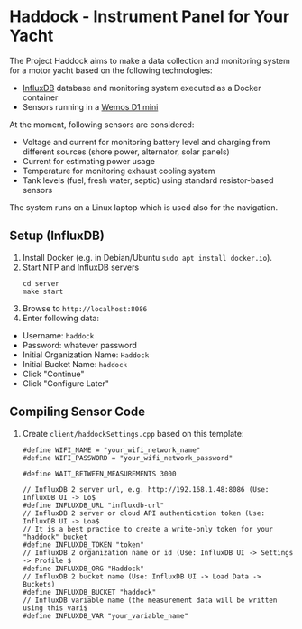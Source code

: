 # Haddock - Instrument Panel for Your Yacht

The Project Haddock aims to make a data collection and monitoring system for a motor yacht based on the following technologies:
 * [InfluxDB](https://www.influxdata.com/) database and monitoring system executed as a Docker container
 * Sensors running in a [Wemos D1 mini](https://www.wemos.cc/en/latest/d1/d1_mini.html)

At the moment, following sensors are considered:
 * Voltage and current for monitoring battery level and charging from different sources (shore power, alternator, solar panels)
 * Current for estimating power usage
 * Temperature for monitoring exhaust cooling system
 * Tank levels (fuel, fresh water, septic) using standard resistor-based sensors

The system runs on a Linux laptop which is used also for the navigation.

## Setup (InfluxDB)

 1. Install Docker (e.g. in Debian/Ubuntu `sudo apt install docker.io`).
 1. Start NTP and InfluxDB servers
    ```
    cd server
    make start
    ```
 1. Browse to `http://localhost:8086`
 1. Enter following data:
   * Username: `haddock`
   * Password: whatever password
   * Initial Organization Name: `Haddock`
   * Initial Bucket Name: `haddock`
   * Click "Continue"
   * Click "Configure Later"

## Compiling Sensor Code

 1. Create `client/haddockSettings.cpp` based on this template:
    ```
    #define WIFI_NAME = "your_wifi_network_name"
    #define WIFI_PASSWORD = "your_wifi_network_password"

    #define WAIT_BETWEEN_MEASUREMENTS 3000

    // InfluxDB 2 server url, e.g. http://192.168.1.48:8086 (Use: InfluxDB UI -> Lo$
    #define INFLUXDB_URL "influxdb-url"
    // InfluxDB 2 server or cloud API authentication token (Use: InfluxDB UI -> Loa$
    // It is a best practice to create a write-only token for your "haddock" bucket
    #define INFLUXDB_TOKEN "token"
    // InfluxDB 2 organization name or id (Use: InfluxDB UI -> Settings -> Profile $
    #define INFLUXDB_ORG "Haddock"
    // InfluxDB 2 bucket name (Use: InfluxDB UI -> Load Data -> Buckets)
    #define INFLUXDB_BUCKET "haddock"
    // InfluxDB variable name (the measurement data will be written using this vari$
    #define INFLUXDB_VAR "your_variable_name"
    ```
